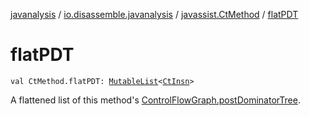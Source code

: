 [javanalysis](../../index.md) / [io.disassemble.javanalysis](../index.md) / [javassist.CtMethod](index.md) / [flatPDT](./flat-p-d-t.md)

# flatPDT

`val CtMethod.flatPDT: `[`MutableList`](https://kotlinlang.org/api/latest/jvm/stdlib/kotlin.collections/-mutable-list/index.html)`<`[`CtInsn`](../../io.disassemble.javanalysis.insn/-ct-insn/index.md)`>`

A flattened list of this method's [ControlFlowGraph.postDominatorTree](../../io.disassemble.javanalysis.flow/-control-flow-graph/post-dominator-tree.md).

